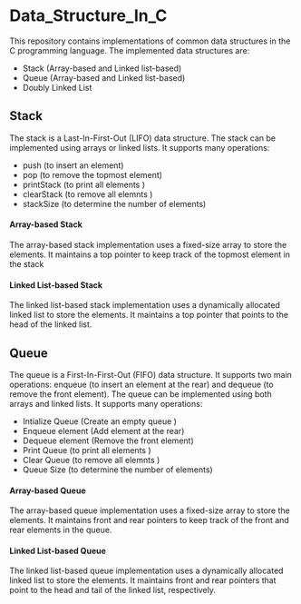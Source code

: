 # Data_Structure_In_C
This repository contains implementations of common data structures in the C programming language. The implemented data structures are:  
- Stack (Array-based and Linked list-based)
- Queue (Array-based and Linked list-based)
- Doubly Linked List

## Stack  
The stack is a Last-In-First-Out (LIFO) data structure. The stack can be implemented using arrays or linked lists. It supports many operations:  
- push (to insert an element)
- pop (to remove the topmost element)
- printStack (to print all elements )
- clearStack (to remove all elemnts )
- stackSize (to determine the number of elements)
   
#### Array-based Stack  
The array-based stack implementation uses a fixed-size array to store the elements. It maintains a top pointer to keep track of the topmost element in the stack

#### Linked List-based Stack  
The linked list-based stack implementation uses a dynamically allocated linked list to store the elements. It maintains a top pointer that points to the head of the linked list.
 
 ## Queue  
 The queue is a First-In-First-Out (FIFO) data structure. It supports two main operations: enqueue (to insert an element at the rear) and dequeue (to remove the front element). The queue can be implemented using both arrays and linked lists. It supports many operations:  
 -  Intialize Queue (Create an empty queue )
 -  Enqueue element (Add element at the rear)
 -  Dequeue element (Remove the front element)
 -  Print Queue (to print all elements )
 -  Clear Queue (to remove all elemnts )
 -  Queue Size (to determine the number of elements)

#### Array-based Queue
The array-based queue implementation uses a fixed-size array to store the elements. It maintains front and rear pointers to keep track of the front and rear elements in the queue.

#### Linked List-based Queue  
The linked list-based queue implementation uses a dynamically allocated linked list to store the elements. It maintains front and rear pointers that point to the head and tail of the linked list, respectively.
